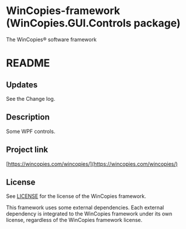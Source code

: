 ﻿WinCopies-framework (WinCopies.GUI.Controls package)
====================================================

The WinCopies® software framework

README
======

Updates
-------

See the Change log.

Description
-----------

Some WPF controls.

Project link
------------

[https://wincopies.com/wincopies/](https://wincopies.com/wincopies/)

License
-------

See [LICENSE](https://github.com/pierresprim/WinCopies-framework/blob/master/LICENSE) for the license of the WinCopies framework.

This framework uses some external dependencies. Each external dependency is integrated to the WinCopies framework under its own license, regardless of the WinCopies framework license.
